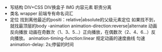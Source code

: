 - 写结构
DIV+CSS DIV换盒子
IMG 内容元素
职责分离
- 类名 wrapper 前端专有命名词汇
- 定位 
  找到离他最近的positi：relative|absolute的父级元素定位
  如果找不到，就找最顶层的body
  -animation
  animation-direction:reverse|alternate 动画反向播放 动画在奇数次（1、3、5...）正向播放，在偶数次（2、4、6...）反向播放。
  animation-timing-function:linear 规定动画的速度曲线 匀速
  animation-delay: 2s;停留的时间